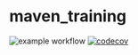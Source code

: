 # maven_training
![example workflow](https://github.com/srikanthsc/maven_training/actions/workflows/build.yml/badge.svg)
[![codecov](https://codecov.io/gh/srikanthsc/maven_training/branch/main/graph/badge.svg?token=QPGTLYJFBX)](https://codecov.io/gh/srikanthsc/maven_training)
